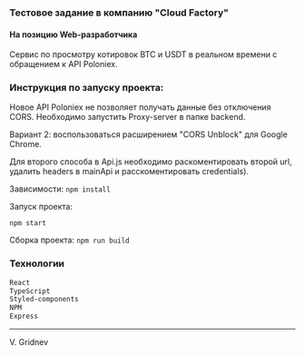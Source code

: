 ### Тестовое задание в компанию "Cloud Factory"
#### На позицию Web-разработчика

Сервис по просмотру котировок BTC и USDT в реальном времени с обращением к API Poloniex.

### Инструкция по запуску проекта:

Новое API Poloniex не позволяет получать данные без отключения CORS. 
Необходимо запустить Proxy-server в папке backend.

Вариант 2: воспользоваться расширением "CORS Unblock" для Google Chrome.

Для второго способа в Api.js необходимо раскоментировать второй url, удалить headers в mainApi и
расскоментировать credentials).

Зависимости:
```npm install```

Запуск проекта:

```npm start```

Сборка проекта:
```npm run build```

### Технологии
```sh
React
TypeScript
Styled-components
NPM
Express
```

______________________
V. Gridnev
